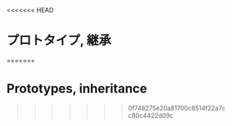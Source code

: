 <<<<<<< HEAD
# プロトタイプ, 継承
=======
# Prototypes, inheritance
>>>>>>> 0f748275e20a81700c8514f22a7cc80c4422d09c
